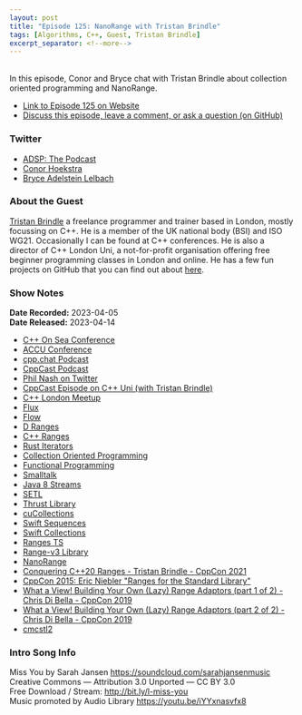 ```yaml
---
layout: post
title: "Episode 125: NanoRange with Tristan Brindle"
tags: [Algorithms, C++, Guest, Tristan Brindle]
excerpt_separator: <!--more-->
---
```



<br>In this episode, Conor and Bryce chat with Tristan Brindle about collection oriented programming and NanoRange.
 
<!--more-->

* [Link to Episode 125 on Website](https://adspthepodcast.com/2023/04/14/Episode-125.html)
* [Discuss this episode, leave a comment, or ask a question (on GitHub)](https://github.com/codereport/adsp2/discussions/16)

### Twitter
 
* [ADSP: The Podcast](https://twitter.com/adspthepodcast)
* [Conor Hoekstra](https://twitter.com/code_report)
* [Bryce Adelstein Lelbach](https://twitter.com/blelbach)

### About the Guest

[Tristan Brindle](https://twitter.com/tristanbrindle) a freelance programmer and trainer based in London, mostly focussing on C++. He is a member of the UK national body (BSI) and ISO WG21. Occasionally I can be found at C++ conferences. He is also a director of C++ London Uni, a not-for-profit organisation offering free beginner programming classes in London and online. He has a few fun projects on GitHub that you can find out about [here](https://tristanbrindle.com/projects/).

### Show Notes
 
**Date Recorded:** 2023-04-05 <br>
**Date Released:** 2023-04-14

* [C++ On Sea Conference](https://cpponsea.uk/news/cpp-on-sea-2023.html)
* [ACCU Conference](https://www.accuconference.org/)
* [cpp.chat Podcast](https://cpp.chat/)
* [CppCast Podcast](https://cppcast.com/)
* [Phil Nash on Twitter](https://twitter.com/phil_nash)
* [CppCast Episode on C++ Uni (with Tristan Brindle)](https://cppcast.com/tom-oliver-tristan/)
* [C++ London Meetup](https://www.meetup.com/cpplondon/)
* [Flux](https://github.com/tcbrindle/flux)
* [Flow](https://github.com/tcbrindle/libflow)
* [D Ranges](https://tour.dlang.org/tour/en/basics/ranges)
* [C++ Ranges](https://en.cppreference.com/w/cpp/ranges)
* [Rust Iterators](https://doc.rust-lang.org/std/iter/trait.Iterator.html)
* [Collection Oriented Programming](https://wiki.c2.com/?CollectionOrientedProgramming)
* [Functional Programming](https://en.wikipedia.org/wiki/Functional_programming)
* [Smalltalk](https://en.wikipedia.org/wiki/Smalltalk)
* [Java 8 Streams](https://docs.oracle.com/javase/8/docs/api/java/util/stream/Stream.html)
* [SETL](https://en.wikipedia.org/wiki/SETL)
* [Thrust Library](https://docs.nvidia.com/cuda/thrust/)
* [cuCollections](https://github.com/NVIDIA/cuCollections)
* [Swift Sequences](https://developer.apple.com/documentation/swift/sequence)
* [Swift Collections](https://developer.apple.com/documentation/swift/collections)
* [Ranges TS](https://en.cppreference.com/w/cpp/experimental/ranges)
* [Range-v3 Library](https://ericniebler.github.io/range-v3/)
* [NanoRange](https://github.com/tcbrindle/nanorange)
* [Conquering C++20 Ranges - Tristan Brindle - CppCon 2021](https://www.youtube.com/watch?v=3MBtLeyJKg0)
* [CppCon 2015: Eric Niebler "Ranges for the Standard Library"](https://www.youtube.com/watch?v=mFUXNMfaciE)
* [What a View! Building Your Own (Lazy) Range Adaptors (part 1 of 2) - Chris Di Bella - CppCon 2019](https://www.youtube.com/watch?v=YWayW5ePpkY)
* [What a View! Building Your Own (Lazy) Range Adaptors (part 2 of 2) - Chris Di Bella - CppCon 2019](https://www.youtube.com/watch?v=g-F280_AQp8)
* [cmcstl2](https://github.com/CaseyCarter/cmcstl2)

### Intro Song Info
 
Miss You by Sarah Jansen https://soundcloud.com/sarahjansenmusic<br>
Creative Commons — Attribution 3.0 Unported — CC BY 3.0<br>
Free Download / Stream: http://bit.ly/l-miss-you<br>
Music promoted by Audio Library https://youtu.be/iYYxnasvfx8<br>
